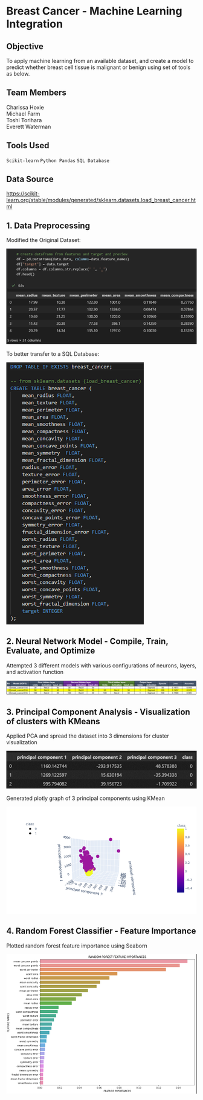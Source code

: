 # Breast Cancer - Machine Learning Integration

## Objective
To apply machine learning from an available dataset, and create a model to predict whether breast cell tissue is malignant or benign using set of tools as below.

## Team Members
Charissa Hoxie<br>
Michael Farm<br>
Toshi Torihara<br>
Everett Waterman<br>

## Tools Used
`Scikit-learn`
`Python Pandas`
`SQL Database`

## Data Source
https://scikit-learn.org/stable/modules/generated/sklearn.datasets.load_breast_cancer.html

## 1. Data Preprocessing
Modified the Original Dataset:

![Dataset Cleaning](/mfarm/PyPd_Clean.png)

To better transfer to a SQL Database:

![SQL DB](/mfarm/SQL_DB.png)

## 2. Neural Network Model - Compile, Train, Evaluate, and Optimize
Attempted 3 different models with various configurations of neurons, layers, and activation function<p>
![image](Images/nn_model.png)

## 3. Principal Component Analysis - Visualization of clusters with KMeans
Applied PCA and spread the dataset into 3 dimensions for cluster visualization<p>
![image](Images/pca.png)<p>
Generated plotly graph of 3 principal components using KMean<p>
![image](Images/newplot.png)<p>

## 4. Random Forest Classifier - Feature Importance
Plotted random forest feature importance using Seaborn<p>
![Image](Images/Random_Forest_Seaborn.png)
